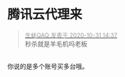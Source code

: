 # 腾讯云代理来


<div class="quote"><blockquote><font size="2"><a href="https://www.hostloc.com/forum.php?mod=redirect&amp;goto=findpost&amp;pid=9380624&amp;ptid=760467" target="_blank"><font color="#999999">生蚝QAQ 发表于 2020-10-31 14:37</font></a></font><br />
秒杀就是羊毛机吗老板</blockquote></div><br />
你说的是多个账号买多台哦。<br />

